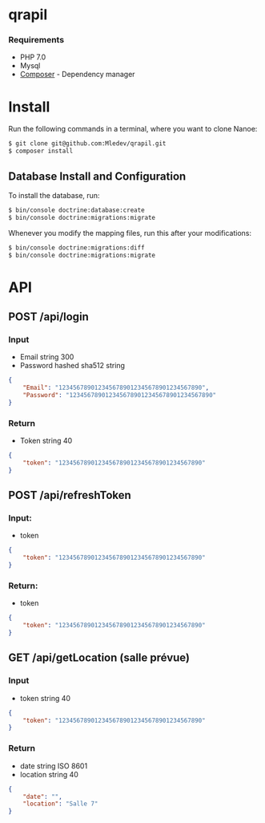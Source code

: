 # qrapil

### Requirements

  * PHP 7.0
  * Mysql
  * [Composer](https://getcomposer.org/) - Dependency manager
  
# Install 

Run the following commands in a terminal, where you want to clone Nanoe:
    
```sh
$ git clone git@github.com:Mledev/qrapil.git
$ composer install
```

## Database Install and Configuration

To install the database, run: 
```sh
$ bin/console doctrine:database:create
$ bin/console doctrine:migrations:migrate
```

Whenever you modify the mapping files, run this after your modifications:
```sh
$ bin/console doctrine:migrations:diff
$ bin/console doctrine:migrations:migrate
```

# API

##	POST /api/login

### Input

* Email string 300
* Password hashed sha512 string 

```json
{
	"Email": "1234567890123456789012345678901234567890",
	"Password": "1234567890123456789012345678901234567890"
}
```

### Return

* Token string 40

```json
{
	"token": "1234567890123456789012345678901234567890"
}
```

##	POST /api/refreshToken

### Input:

* token

```json
{
	"token": "1234567890123456789012345678901234567890"
}
```

### Return:

* token

```json
{
	"token": "1234567890123456789012345678901234567890"
}
```

##	GET /api/getLocation (salle prévue)

### Input

* token string 40

```json
{
	"token": "1234567890123456789012345678901234567890"
}
```


### Return

* date string ISO 8601
* location string 40

```json
{
	"date": "",
	"location": "Salle 7"
}
```





